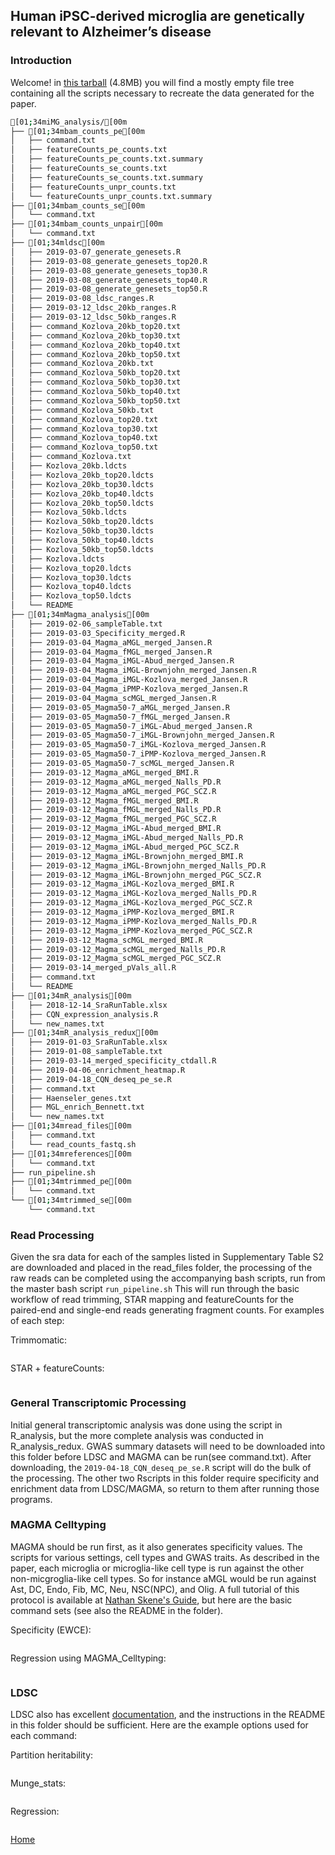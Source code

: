 ## Human iPSC-derived microglia are genetically relevant to Alzheimer’s disease

### Introduction
Welcome! in <a href="https://github.com/rbutleriii/center_for_psychiatric_genomics/raw/master/_data/iMG_analysis.tar.gz" download="download">this tarball</a> (4.8MB) you will find a mostly empty file tree containing all the scripts necessary to recreate the data generated for the paper.

```sh
[01;34miMG_analysis/[00m
├── [01;34mbam_counts_pe[00m
│   ├── command.txt
│   ├── featureCounts_pe_counts.txt
│   ├── featureCounts_pe_counts.txt.summary
│   ├── featureCounts_se_counts.txt
│   ├── featureCounts_se_counts.txt.summary
│   ├── featureCounts_unpr_counts.txt
│   └── featureCounts_unpr_counts.txt.summary
├── [01;34mbam_counts_se[00m
│   └── command.txt
├── [01;34mbam_counts_unpair[00m
│   └── command.txt
├── [01;34mldsc[00m
│   ├── 2019-03-07_generate_genesets.R
│   ├── 2019-03-08_generate_genesets_top20.R
│   ├── 2019-03-08_generate_genesets_top30.R
│   ├── 2019-03-08_generate_genesets_top40.R
│   ├── 2019-03-08_generate_genesets_top50.R
│   ├── 2019-03-08_ldsc_ranges.R
│   ├── 2019-03-12_ldsc_20kb_ranges.R
│   ├── 2019-03-12_ldsc_50kb_ranges.R
│   ├── command_Kozlova_20kb_top20.txt
│   ├── command_Kozlova_20kb_top30.txt
│   ├── command_Kozlova_20kb_top40.txt
│   ├── command_Kozlova_20kb_top50.txt
│   ├── command_Kozlova_20kb.txt
│   ├── command_Kozlova_50kb_top20.txt
│   ├── command_Kozlova_50kb_top30.txt
│   ├── command_Kozlova_50kb_top40.txt
│   ├── command_Kozlova_50kb_top50.txt
│   ├── command_Kozlova_50kb.txt
│   ├── command_Kozlova_top20.txt
│   ├── command_Kozlova_top30.txt
│   ├── command_Kozlova_top40.txt
│   ├── command_Kozlova_top50.txt
│   ├── command_Kozlova.txt
│   ├── Kozlova_20kb.ldcts
│   ├── Kozlova_20kb_top20.ldcts
│   ├── Kozlova_20kb_top30.ldcts
│   ├── Kozlova_20kb_top40.ldcts
│   ├── Kozlova_20kb_top50.ldcts
│   ├── Kozlova_50kb.ldcts
│   ├── Kozlova_50kb_top20.ldcts
│   ├── Kozlova_50kb_top30.ldcts
│   ├── Kozlova_50kb_top40.ldcts
│   ├── Kozlova_50kb_top50.ldcts
│   ├── Kozlova.ldcts
│   ├── Kozlova_top20.ldcts
│   ├── Kozlova_top30.ldcts
│   ├── Kozlova_top40.ldcts
│   ├── Kozlova_top50.ldcts
│   └── README
├── [01;34mMagma_analysis[00m
│   ├── 2019-02-06_sampleTable.txt
│   ├── 2019-03-03_Specificity_merged.R
│   ├── 2019-03-04_Magma_aMGL_merged_Jansen.R
│   ├── 2019-03-04_Magma_fMGL_merged_Jansen.R
│   ├── 2019-03-04_Magma_iMGL-Abud_merged_Jansen.R
│   ├── 2019-03-04_Magma_iMGL-Brownjohn_merged_Jansen.R
│   ├── 2019-03-04_Magma_iMGL-Kozlova_merged_Jansen.R
│   ├── 2019-03-04_Magma_iPMP-Kozlova_merged_Jansen.R
│   ├── 2019-03-04_Magma_scMGL_merged_Jansen.R
│   ├── 2019-03-05_Magma50-7_aMGL_merged_Jansen.R
│   ├── 2019-03-05_Magma50-7_fMGL_merged_Jansen.R
│   ├── 2019-03-05_Magma50-7_iMGL-Abud_merged_Jansen.R
│   ├── 2019-03-05_Magma50-7_iMGL-Brownjohn_merged_Jansen.R
│   ├── 2019-03-05_Magma50-7_iMGL-Kozlova_merged_Jansen.R
│   ├── 2019-03-05_Magma50-7_iPMP-Kozlova_merged_Jansen.R
│   ├── 2019-03-05_Magma50-7_scMGL_merged_Jansen.R
│   ├── 2019-03-12_Magma_aMGL_merged_BMI.R
│   ├── 2019-03-12_Magma_aMGL_merged_Nalls_PD.R
│   ├── 2019-03-12_Magma_aMGL_merged_PGC_SCZ.R
│   ├── 2019-03-12_Magma_fMGL_merged_BMI.R
│   ├── 2019-03-12_Magma_fMGL_merged_Nalls_PD.R
│   ├── 2019-03-12_Magma_fMGL_merged_PGC_SCZ.R
│   ├── 2019-03-12_Magma_iMGL-Abud_merged_BMI.R
│   ├── 2019-03-12_Magma_iMGL-Abud_merged_Nalls_PD.R
│   ├── 2019-03-12_Magma_iMGL-Abud_merged_PGC_SCZ.R
│   ├── 2019-03-12_Magma_iMGL-Brownjohn_merged_BMI.R
│   ├── 2019-03-12_Magma_iMGL-Brownjohn_merged_Nalls_PD.R
│   ├── 2019-03-12_Magma_iMGL-Brownjohn_merged_PGC_SCZ.R
│   ├── 2019-03-12_Magma_iMGL-Kozlova_merged_BMI.R
│   ├── 2019-03-12_Magma_iMGL-Kozlova_merged_Nalls_PD.R
│   ├── 2019-03-12_Magma_iMGL-Kozlova_merged_PGC_SCZ.R
│   ├── 2019-03-12_Magma_iPMP-Kozlova_merged_BMI.R
│   ├── 2019-03-12_Magma_iPMP-Kozlova_merged_Nalls_PD.R
│   ├── 2019-03-12_Magma_iPMP-Kozlova_merged_PGC_SCZ.R
│   ├── 2019-03-12_Magma_scMGL_merged_BMI.R
│   ├── 2019-03-12_Magma_scMGL_merged_Nalls_PD.R
│   ├── 2019-03-12_Magma_scMGL_merged_PGC_SCZ.R
│   ├── 2019-03-14_merged_pVals_all.R
│   ├── command.txt
│   └── README
├── [01;34mR_analysis[00m
│   ├── 2018-12-14_SraRunTable.xlsx
│   ├── CQN_expression_analysis.R
│   └── new_names.txt
├── [01;34mR_analysis_redux[00m
│   ├── 2019-01-03_SraRunTable.xlsx
│   ├── 2019-01-08_sampleTable.txt
│   ├── 2019-03-14_merged_specificity_ctdall.R
│   ├── 2019-04-06_enrichment_heatmap.R
│   ├── 2019-04-18_CQN_deseq_pe_se.R
│   ├── command.txt
│   ├── Haenseler_genes.txt
│   ├── MGL_enrich_Bennett.txt
│   └── new_names.txt
├── [01;34mread_files[00m
│   ├── command.txt
│   └── read_counts_fastq.sh
├── [01;34mreferences[00m
│   └── command.txt
├── run_pipeline.sh
├── [01;34mtrimmed_pe[00m
│   └── command.txt
└── [01;34mtrimmed_se[00m
    └── command.txt
```


### Read Processing
Given the sra data for each of the samples listed in Supplementary Table S2 are downloaded and placed in the read_files folder, the processing of the raw reads can be completed using the accompanying bash scripts, run from the master bash script `run_pipeline.sh` This will run through the basic workflow of read trimming, STAR mapping and featureCounts for the paired-end and single-end reads generating fragment counts. For examples of each step:

Trimmomatic:
```sh
```

STAR + featureCounts:
```sh
```

### General Transcriptomic Processing
Initial general transcriptomic analysis was done using the script in R_analysis, but the more complete analysis was conducted in R_analysis_redux. GWAS summary datasets will need to be downloaded into this folder before LDSC and MAGMA can be run(see command.txt). After downloading, the `2019-04-18_CQN_deseq_pe_se.R` script will do the bulk of the processing. The other two Rscripts in this folder require specificity and enrichment data from LDSC/MAGMA, so return to them after running those programs.

### MAGMA Celltyping
MAGMA should be run first, as it also generates specificity values. The scripts for various settings, cell types and GWAS traits. As described in the paper, each microglia or microglia-like cell type is run against the other non-micgroglia-like cell types. So for instance aMGL would be run against Ast, DC, Endo, Fib, MC, Neu, NSC(NPC), and Olig. A full tutorial of this protocol is available at [Nathan Skene's Guide](https://github.com/NathanSkene/MAGMA_Celltyping), but here are the basic command sets (see also the README in the folder).

Specificity (EWCE):
```R
```

Regression using MAGMA_Celltyping:
```R
```

### LDSC
LDSC also has excellent [documentation](https://github.com/bulik/ldsc/wiki/Cell-type-specific-analyses), and the instructions in the README in this folder should be sufficient. Here are the example options used for each command:

Partition heritability:
```sh
```

Munge_stats:
```sh
```

Regression:
```sh
```



[Home](README.md)